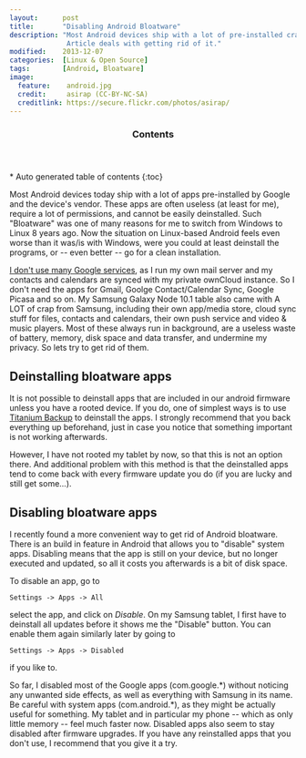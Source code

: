 ```yaml
---
layout:      post
title:       "Disabling Android Bloatware"
description: "Most Android devices ship with a lot of pre-installed crap. This
              Article deals with getting rid of it."
modified:    2013-12-07
categories:  [Linux & Open Source]
tags:        [Android, Bloatware]
image:
  feature:    android.jpg
  credit:     asirap (CC-BY-NC-SA) 
  creditlink: https://secure.flickr.com/photos/asirap/
---
```


<section id="table-of-contents" class="toc">
  <header>
    <h3>Contents</h3>
  </header>
<div id="drawer" markdown="1">
*  Auto generated table of contents
{:toc}
</div>
</section><!-- /#table-of-contents -->

Most Android devices today ship with a lot of apps pre-installed by Google and
the device's vendor. These apps are often useless (at least for me), require a lot of permissions, and cannot
be easily deinstalled. Such "Bloatware" was one of many reasons for me to switch from
Windows to Linux 8 years ago. Now the situation on Linux-based Android feels 
even worse than it was/is with Windows, were you could at least deinstall the
programs, or -- even better -- go for a clean installation. 

[I don't use many Google services](/2013/06/prism), as I run my own mail server and my contacts
and calendars are synced with my private ownCloud instance. So I don't need the
apps for Gmail, Goolge Contact/Calendar Sync, Google Picasa and so on. My
Samsung Galaxy Node 10.1 table also came with A LOT of crap from Samsung,
including their own app/media store, cloud sync stuff for files, contacts and
calendars, their own push service and video & music players. Most of these
always run in background, are a useless waste of battery, memory, disk space and data
transfer, and undermine my privacy. So lets try to get rid of them. 

## Deinstalling bloatware apps
It is not possible to deinstall apps that are included in our android firmware
unless you have a rooted device. If you do, one of simplest ways is to use
[Titanium Backup](https://play.google.com/store/apps/details?id=com.keramidas.TitaniumBackup) 
to deinstall the apps. I strongly recommend that you back
everything up beforehand, just in case you notice that something important is
not working afterwards. 

However, I have not rooted my tablet by now, so that this is not an option
there. And additional problem with this method is that the deinstalled apps tend
to come back with every firmware update you do (if you are lucky and still get
some...).

## Disabling bloatware apps
I recently found a more convenient way to get rid of Android bloatware. There is
an build in feature in Android that allows you to "disable" system apps.
Disabling means that the app is still on your device, but no longer executed and
updated, so all it costs you afterwards is a bit of disk space. 

To disable an app, go to

    Settings -> Apps -> All 

select the app, and click on *Disable*. On my Samsung tablet, I first have to
deinstall all updates before it shows me the "Disable" button. You can enable
them again similarly later by going to

    Settings -> Apps -> Disabled

if you like to. 

So far, I disabled most of the Google apps (com.google.\*) without noticing any
unwanted side effects, as well as everything with Samsung in its name. Be careful with
system apps (com.android.\*), as they might be actually useful for something. 
My tablet and in particular my phone -- which as only little memory -- feel much faster now. 
Disabled apps also seem to stay disabled after firmware upgrades. If you have
any reinstalled apps that you don't use, I recommend that you give it a try.
